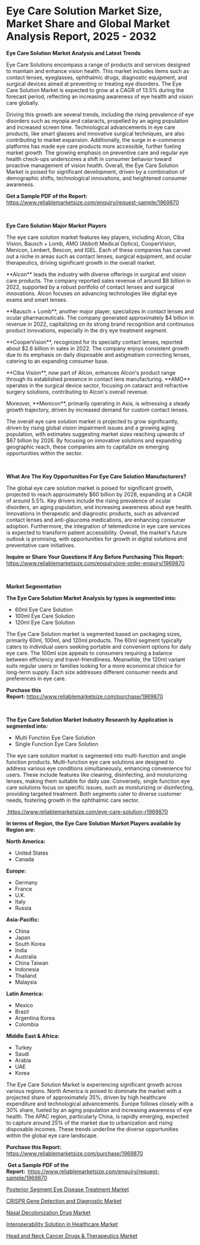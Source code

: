 <p><h1>Eye Care Solution Market Size, Market Share and Global Market Analysis Report, 2025 - 2032</h1></p><p><strong>Eye Care Solution Market Analysis and Latest Trends</strong></p>
<p><p>Eye Care Solutions encompass a range of products and services designed to maintain and enhance vision health. This market includes items such as contact lenses, eyeglasses, ophthalmic drugs, diagnostic equipment, and surgical devices aimed at preventing or treating eye disorders. The Eye Care Solution Market is expected to grow at a CAGR of 13.5% during the forecast period, reflecting an increasing awareness of eye health and vision care globally.</p><p>Driving this growth are several trends, including the rising prevalence of eye disorders such as myopia and cataracts, propelled by an aging population and increased screen time. Technological advancements in eye care products, like smart glasses and innovative surgical techniques, are also contributing to market expansion. Additionally, the surge in e-commerce platforms has made eye care products more accessible, further fueling market growth. The growing emphasis on preventive care and regular eye health check-ups underscores a shift in consumer behavior toward proactive management of vision health. Overall, the Eye Care Solution Market is poised for significant development, driven by a combination of demographic shifts, technological innovations, and heightened consumer awareness.</p></p>
<p><strong>Get a Sample PDF of the Report:&nbsp;</strong> <a href="https://www.reliablemarketsize.com/enquiry/request-sample/1969870?utm_campaign=1991&utm_medium=2&utm_source=Github&utm_content=ia&utm_term=03032025&utm_id=eye-care-solution">https://www.reliablemarketsize.com/enquiry/request-sample/1969870</a></p>
<p>&nbsp;</p>
<p><strong>Eye Care Solution Major Market Players</strong></p>
<p><p>The eye care solution market features key players, including Alcon, Ciba Vision, Bausch + Lomb, AMO (Abbott Medical Optics), CooperVision, Menicon, Lenbert, Bescon, and IGEL. Each of these companies has carved out a niche in areas such as contact lenses, surgical equipment, and ocular therapeutics, driving significant growth in the overall market.</p><p>**Alcon** leads the industry with diverse offerings in surgical and vision care products. The company reported sales revenue of around $8 billion in 2022, supported by a robust portfolio of contact lenses and surgical innovations. Alcon focuses on advancing technologies like digital eye exams and smart lenses.</p><p>**Bausch + Lomb**, another major player, specializes in contact lenses and ocular pharmaceuticals. The company generated approximately $4 billion in revenue in 2022, capitalizing on its strong brand recognition and continuous product innovations, especially in the dry eye treatment segment. </p><p>**CooperVision**, recognized for its specialty contact lenses, reported about $2.6 billion in sales in 2022. The company enjoys consistent growth due to its emphasis on daily disposable and astigmatism correcting lenses, catering to an expanding consumer base.</p><p>**Ciba Vision**, now part of Alcon, enhances Alcon's product range through its established presence in contact lens manufacturing. **AMO** operates in the surgical device sector, focusing on cataract and refractive surgery solutions, contributing to Alcon's overall revenue.</p><p>Moreover, **Menicon**, primarily operating in Asia, is witnessing a steady growth trajectory, driven by increased demand for custom contact lenses.</p><p>The overall eye care solution market is projected to grow significantly, driven by rising global vision impairment issues and a growing aging population, with estimates suggesting market sizes reaching upwards of $67 billion by 2026. By focusing on innovative solutions and expanding geographic reach, these companies aim to capitalize on emerging opportunities within the sector.</p></p>
<p>&nbsp;</p>
<p><strong>What Are The Key Opportunities For Eye Care Solution Manufacturers?</strong></p>
<p><p>The global eye care solution market is poised for significant growth, projected to reach approximately $60 billion by 2028, expanding at a CAGR of around 5.5%. Key drivers include the rising prevalence of ocular disorders, an aging population, and increasing awareness about eye health. Innovations in therapeutic and diagnostic products, such as advanced contact lenses and anti-glaucoma medications, are enhancing consumer adoption. Furthermore, the integration of telemedicine in eye care services is expected to transform patient accessibility. Overall, the market's future outlook is promising, with opportunities for growth in digital solutions and preventative care initiatives.</p></p>
<p><strong>Inquire or Share Your Questions If Any Before Purchasing This Report:</strong> <a href="https://www.reliablemarketsize.com/enquiry/pre-order-enquiry/1969870?utm_campaign=1991&utm_medium=2&utm_source=Github&utm_content=ia&utm_term=03032025&utm_id=eye-care-solution">https://www.reliablemarketsize.com/enquiry/pre-order-enquiry/1969870</a></p>
<p>&nbsp;</p>
<p><strong>Market Segmentation</strong></p>
<p><strong>The Eye Care Solution Market Analysis by types is segmented into:</strong></p>
<p><ul><li>60ml Eye Care Solution</li><li>100ml Eye Care Solution</li><li>120ml Eye Care Solution</li></ul></p>
<p><p>The Eye Care Solution market is segmented based on packaging sizes, primarily 60ml, 100ml, and 120ml products. The 60ml segment typically caters to individual users seeking portable and convenient options for daily eye care. The 100ml size appeals to consumers requiring a balance between efficiency and travel-friendliness. Meanwhile, the 120ml variant suits regular users or families looking for a more economical choice for long-term supply. Each size addresses different consumer needs and preferences in eye care.</p></p>
<p><strong>Purchase this Report:&nbsp;</strong><a href="https://www.reliablemarketsize.com/purchase/1969870?utm_campaign=1991&utm_medium=2&utm_source=Github&utm_content=ia&utm_term=03032025&utm_id=eye-care-solution">https://www.reliablemarketsize.com/purchase/1969870</a></p>
<p>&nbsp;</p>
<p><strong>The Eye Care Solution Market Industry Research by Application is segmented into:</strong></p>
<p><ul><li>Multi Function Eye Care Solution</li><li>Single Function Eye Care Solution</li></ul></p>
<p><p>The eye care solution market is segmented into multi-function and single function products. Multi-function eye care solutions are designed to address various eye conditions simultaneously, enhancing convenience for users. These include features like cleaning, disinfecting, and moisturizing lenses, making them suitable for daily use. Conversely, single function eye care solutions focus on specific issues, such as moisturizing or disinfecting, providing targeted treatment. Both segments cater to diverse customer needs, fostering growth in the ophthalmic care sector.</p></p>
<p><a href="https://www.reliablemarketsize.com/eye-care-solution-r1969870?utm_campaign=1991&utm_medium=2&utm_source=Github&utm_content=ia&utm_term=03032025&utm_id=eye-care-solution">&nbsp;https://www.reliablemarketsize.com/eye-care-solution-r1969870</a></p>
<p><strong>In terms of Region, the Eye Care Solution Market Players available by Region are:</strong></p>
<p>
    <p> <strong> North America: </strong>
        <ul>
            <li>United States</li>
            <li>Canada</li>
        </ul>
        </p> 
    <p> <strong> Europe: </strong>
        <ul>
            <li>Germany</li>
            <li>France</li>
            <li>U.K.</li>
            <li>Italy</li>
            <li>Russia</li>
        </ul>
        </p> 
    <p> <strong> Asia-Pacific: </strong>
        <ul>
            <li>China</li>
            <li>Japan</li>
            <li>South Korea</li>
            <li>India</li>
            <li>Australia</li>
            <li>China Taiwan</li>
            <li>Indonesia</li>
            <li>Thailand</li>
            <li>Malaysia</li>
        </ul>
        </p> 
    <p> <strong> Latin America: </strong>
        <ul>
            <li>Mexico</li>
            <li>Brazil</li>
            <li>Argentina Korea</li>
            <li>Colombia</li>
        </ul>
        </p> 
    <p> <strong> Middle East & Africa: </strong>
        <ul>
            <li>Turkey</li>
            <li>Saudi</li>
            <li>Arabia</li>
            <li>UAE</li>
            <li>Korea</li>
        </ul>
    </p>
    </p>
<p><p>The Eye Care Solution Market is experiencing significant growth across various regions. North America is poised to dominate the market with a projected share of approximately 35%, driven by high healthcare expenditure and technological advancements. Europe follows closely with a 30% share, fueled by an aging population and increasing awareness of eye health. The APAC region, particularly China, is rapidly emerging, expected to capture around 25% of the market due to urbanization and rising disposable incomes. These trends underline the diverse opportunities within the global eye care landscape.</p></p>
<p><strong>Purchase this Report: </strong><a href="https://www.reliablemarketsize.com/purchase/1969870?utm_campaign=1991&utm_medium=2&utm_source=Github&utm_content=ia&utm_term=03032025&utm_id=eye-care-solution">https://www.reliablemarketsize.com/purchase/1969870</a></p>
<p>&nbsp;<strong>Get a Sample PDF of the Report:&nbsp;&nbsp;</strong><a href="https://www.reliablemarketsize.com/enquiry/request-sample/1969870?utm_campaign=1991&utm_medium=2&utm_source=Github&utm_content=ia&utm_term=03032025&utm_id=eye-care-solution">https://www.reliablemarketsize.com/enquiry/request-sample/1969870</a></p>
<p><strong></strong></p>
<p><p><a href="https://github.com/lugnabirue/Market-Research-Report-List-1/blob/main/posterior-segment-eye-disease-treatment-market.md?utm_campaign=1991&utm_medium=2&utm_source=Github&utm_content=ia&utm_term=03032025&utm_id=eye-care-solution">Posterior Segment Eye Disease Treatment Market</a></p><p><a href="https://github.com/shpirttangim48/Market-Research-Report-List-1/blob/main/crispr-gene-detection-and-diagnostic-market.md?utm_campaign=1991&utm_medium=2&utm_source=Github&utm_content=ia&utm_term=03032025&utm_id=eye-care-solution">CRISPR Gene Detection and Diagnostic Market</a></p><p><a href="https://github.com/gakpasulgun/Market-Research-Report-List-1/blob/main/nasal-decolonization-drug-market.md?utm_campaign=1991&utm_medium=2&utm_source=Github&utm_content=ia&utm_term=03032025&utm_id=eye-care-solution">Nasal Decolonization Drug Market</a></p><p><a href="https://github.com/snelldimkeod/Market-Research-Report-List-1/blob/main/interoperability-solution-in-healthcare-market.md?utm_campaign=1991&utm_medium=2&utm_source=Github&utm_content=ia&utm_term=03032025&utm_id=eye-care-solution">Interoperability Solution in Healthcare Market</a></p><p><a href="https://github.com/PeterParrish5/Market-Research-Report-List-7/blob/main/head-and-neck-cancer-drugs-therapeutics-market.md?utm_campaign=1991&utm_medium=2&utm_source=Github&utm_content=ia&utm_term=03032025&utm_id=eye-care-solution">Head and Neck Cancer Drugs & Therapeutics Market</a></p></p>
